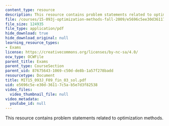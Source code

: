 ```yaml
---
content_type: resource
description: This resource contains problem statements related to optimization methods.
file: /courses/15-093j-optimization-methods-fall-2009/e5696c5ee30d36117c5ab5e7d3f82538_MIT15_093J_F09_fin_03_sol.pdf
file_size: 124935
file_type: application/pdf
hide_download: true
hide_download_original: null
learning_resource_types:
- Exams
license: https://creativecommons.org/licenses/by-nc-sa/4.0/
ocw_type: OCWFile
parent_title: Exams
parent_type: CourseSection
parent_uid: 87675643-1069-c50d-de8b-1a57f278badd
resourcetype: Document
title: MIT15_093J_F09_fin_03_sol.pdf
uid: e5696c5e-e30d-3611-7c5a-b5e7d3f82538
video_files:
  video_thumbnail_file: null
video_metadata:
  youtube_id: null
---
```

This resource contains problem statements related to optimization methods.